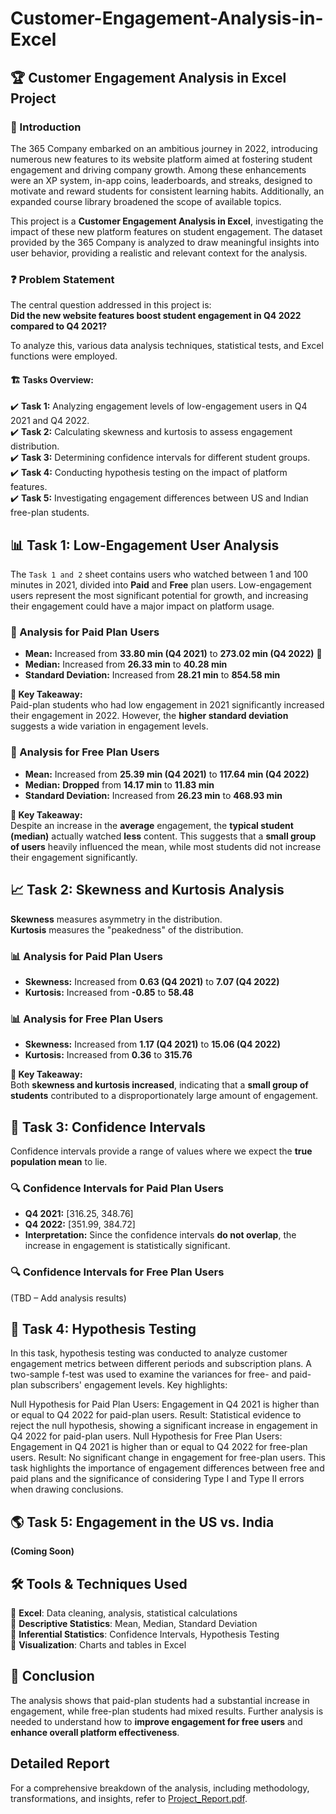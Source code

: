 # Customer-Engagement-Analysis-in-Excel


## 🏆 Customer Engagement Analysis in Excel Project  

### 📌 Introduction  
The 365 Company embarked on an ambitious journey in 2022, introducing numerous new features to its website platform aimed at fostering student engagement and driving company growth. Among these enhancements were an XP system, in-app coins, leaderboards, and streaks, designed to motivate and reward students for consistent learning habits. Additionally, an expanded course library broadened the scope of available topics.  

This project is a **Customer Engagement Analysis in Excel**, investigating the impact of these new platform features on student engagement. The dataset provided by the 365 Company is analyzed to draw meaningful insights into user behavior, providing a realistic and relevant context for the analysis.  



### ❓ Problem Statement  
The central question addressed in this project is:  
**Did the new website features boost student engagement in Q4 2022 compared to Q4 2021?**  

To analyze this, various data analysis techniques, statistical tests, and Excel functions were employed.  

#### 🏗 Tasks Overview:  
✔️ **Task 1:** Analyzing engagement levels of low-engagement users in Q4 2021 and Q4 2022.  
✔️ **Task 2:** Calculating skewness and kurtosis to assess engagement distribution.  
✔️ **Task 3:** Determining confidence intervals for different student groups.  
✔️ **Task 4:** Conducting hypothesis testing on the impact of platform features.  
✔️ **Task 5:** Investigating engagement differences between US and Indian free-plan students.  



## 📊 Task 1: Low-Engagement User Analysis  

The `Task 1 and 2` sheet contains users who watched between 1 and 100 minutes in 2021, divided into **Paid** and **Free** plan users. Low-engagement users represent the most significant potential for growth, and increasing their engagement could have a major impact on platform usage.  

### 🔎 Analysis for Paid Plan Users  
- **Mean:** Increased from **33.80 min (Q4 2021)** to **273.02 min (Q4 2022)** 🚀  
- **Median:** Increased from **26.33 min** to **40.28 min**  
- **Standard Deviation:** Increased from **28.21 min** to **854.58 min**  

**📌 Key Takeaway:**  
Paid-plan students who had low engagement in 2021 significantly increased their engagement in 2022. However, the **higher standard deviation** suggests a wide variation in engagement levels.  



### 🔎 Analysis for Free Plan Users  
- **Mean:** Increased from **25.39 min (Q4 2021)** to **117.64 min (Q4 2022)**  
- **Median:** **Dropped** from **14.17 min** to **11.83 min**  
- **Standard Deviation:** Increased from **26.23 min** to **468.93 min**  

**📌 Key Takeaway:**  
Despite an increase in the **average** engagement, the **typical student (median)** actually watched **less** content. This suggests that a **small group of users** heavily influenced the mean, while most students did not increase their engagement significantly.  



## 📈 Task 2: Skewness and Kurtosis Analysis  

**Skewness** measures asymmetry in the distribution.  
**Kurtosis** measures the "peakedness" of the distribution.  

### 📊 Analysis for Paid Plan Users  
- **Skewness:** Increased from **0.63 (Q4 2021)** to **7.07 (Q4 2022)**  
- **Kurtosis:** Increased from **-0.85** to **58.48**  

### 📊 Analysis for Free Plan Users  
- **Skewness:** Increased from **1.17 (Q4 2021)** to **15.06 (Q4 2022)**  
- **Kurtosis:** Increased from **0.36** to **315.76**  

**📌 Key Takeaway:**  
Both **skewness and kurtosis increased**, indicating that a **small group of students** contributed to a disproportionately large amount of engagement.  



## 🎯 Task 3: Confidence Intervals  

Confidence intervals provide a range of values where we expect the **true population mean** to lie.  

### 🔍 Confidence Intervals for Paid Plan Users  
- **Q4 2021:** [316.25, 348.76]  
- **Q4 2022:** [351.99, 384.72]  
- **Interpretation:** Since the confidence intervals **do not overlap**, the increase in engagement is statistically significant.  

### 🔍 Confidence Intervals for Free Plan Users  
(TBD – Add analysis results)  



## 🧪 Task 4: Hypothesis Testing  
In this task, hypothesis testing was conducted to analyze customer engagement metrics between different periods and subscription plans. A two-sample f-test was used to examine the variances for free- and paid-plan subscribers' engagement levels.
Key highlights:

Null Hypothesis for Paid Plan Users: Engagement in Q4 2021 is higher than or equal to Q4 2022 for paid-plan users.
Result: Statistical evidence to reject the null hypothesis, showing a significant increase in engagement in Q4 2022 for paid-plan users.
Null Hypothesis for Free Plan Users: Engagement in Q4 2021 is higher than or equal to Q4 2022 for free-plan users.
Result: No significant change in engagement for free-plan users.
This task highlights the importance of engagement differences between free and paid plans and the significance of considering Type I and Type II errors when drawing conclusions.



## 🌎 Task 5: Engagement in the US vs. India  
**(Coming Soon)**  



## 🛠 Tools & Techniques Used  
📌 **Excel**: Data cleaning, analysis, statistical calculations  
📌 **Descriptive Statistics**: Mean, Median, Standard Deviation  
📌 **Inferential Statistics**: Confidence Intervals, Hypothesis Testing  
📌 **Visualization**: Charts and tables in Excel  



## 📜 Conclusion  
The analysis shows that paid-plan students had a substantial increase in engagement, while free-plan students had mixed results. Further analysis is needed to understand how to **improve engagement for free users** and **enhance overall platform effectiveness**.  

## Detailed Report
For a comprehensive breakdown of the analysis, including methodology, transformations, and insights, refer to [Project_Report.pdf](./Project_Report.pdf).

